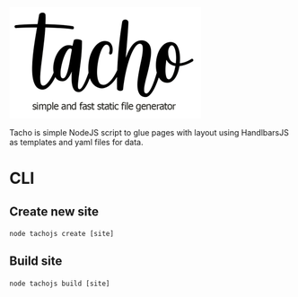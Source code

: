 
![logo](logo/tacho_logotype.png)

Tacho is simple NodeJS script to glue pages with layout using HandlbarsJS as templates and yaml files for data.

# CLI

## Create new site
```node tachojs create [site]```

## Build site
```node tachojs build [site]```

